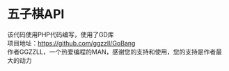 # 五子棋API
该代码使用PHP代码编写，使用了GD库  
项目地址：https://github.com/ggzzll/GoBang  
作者GGZZLL，一个热爱编程的MAN，感谢您的支持和使用，您的支持是作者最大的动力
